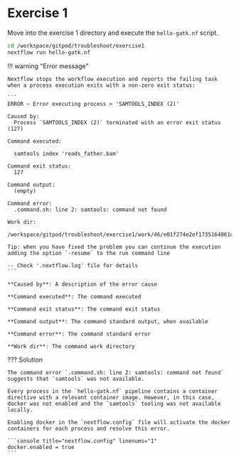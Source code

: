 # Exercise 1

Move into the exercise 1 directory and execute the `hello-gatk.nf` script.

```bash
cd /workspace/gitpod/troubleshoot/exercise1
nextflow run hello-gatk.nf
```

!!! warning "Error message"

    Nextflow stops the workflow execution and reports the failing task when a process execution exits with a non-zero exit status:

    ```
    ERROR ~ Error executing process > 'SAMTOOLS_INDEX (2)'

    Caused by:
      Process `SAMTOOLS_INDEX (2)` terminated with an error exit status (127)

    Command executed:

      samtools index 'reads_father.bam'

    Command exit status:
      127

    Command output:
      (empty)

    Command error:
      .command.sh: line 2: samtools: command not found

    Work dir:
      /workspace/gitpod/troubleshoot/exercise1/work/46/e01f274e2ef1735164061d62c51169

    Tip: when you have fixed the problem you can continue the execution adding the option `-resume` to the run command line

    -- Check '.nextflow.log' file for details
    ```

    **Caused by**: A description of the error cause

    **Command executed**: The command executed

    **Command exit status**: The command exit status

    **Command output**: The command standard output, when available

    **Command error**: The command standard error

    **Work dir**: The command work directory


??? Solution

    The command error `.command.sh: line 2: samtools: command not found` suggests that `samtools` was not available.

    Every process in the `hello-gatk.nf` pipeline contains a container directive with a relevant container image. However, in this case, docker was not enabled and the `samtools` tooling was not available locally.

    Enabling docker in the `nextflow.config` file will activate the docker containers for each process and resolve this error.

    ```console title="nextflow.config" linenums="1"
    docker.enabled = true
    ```
